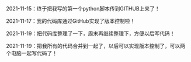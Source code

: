 2021-11-15：终于把我写的第一个python脚本传到GITHUB上来了！

2021-11-17：我的代码库通过GitHub实现了版本控制啦！

2021-11-19：把代码库整理了一下，周末再继续整理下，方便以后写代码！

2021-11-19：把我所有的代码合并到一起了，以后可以实现版本控制了，可以两个电脑一起写代码了！ 
